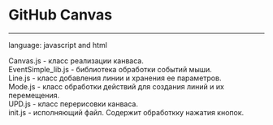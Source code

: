 <h1>GitHub Canvas</h1>
<hr>

language: javascript and html <br>

Canvas.js - класс реализации канваса. <br>
EventSimple_lib.js - библиотека обработки событий мыши. <br>
Line.js - класс добавления линии и хранения ее параметров. <br>
Mode.js - класс обработки действий для создания линий и их перемещения. <br>
UPD.js - класс перерисовки канваса. <br>
init.js - исполняющий файл. Содержит обработкку нажатия кнопок. <br>

